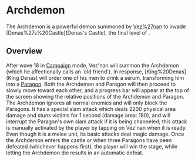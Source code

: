 # Archdemon

The Archdemon is a powerful demon summoned by [Vez%27nan](Vez'nan) to invade [Denas%27s%20Castle](Denas's Castle), the final level of .
## Overview

After wave 18 in [Campaign](Campaign) mode, Vez'nan will summon the Archdemon (which he affectionally calls an 'old friend'). In response, [King%20Denas](King Denas) will order one of his men to drink a serum, transforming him into a [Paragon](Paragon). Both the Archdemon and Paragon will then proceed to slowly move toward each other, and a progress bar will appear at the top of the screen showing the relative positions of the Archdemon and Paragon. 
The Archdemon ignores all normal enemies and will only block the Paragons. It has a special slam attack which deals 2200 physical area damage and stuns victims for 1 second (damage area: 180), and will interrupt the Paragon's own slam attack if it is being channeled; this attack is manually activated by the player by tapping on Vez'nan when it is ready. Even though it is a melee unit, its basic attacks deal magic damage. 
Once the Archdemon enters the castle or when three Paragons have been defeated (whichever happens first), the player will win the stage, while letting the Archdemon die results in an automatic defeat.